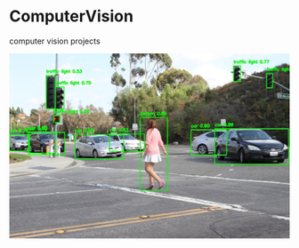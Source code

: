 # ComputerVision
computer vision projects

<p align="center">
  <img width="600" alt="ML" src="https://github.com/ties2/Computervision/blob/main/streetAndpeople.jpg">
</p>
